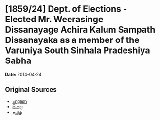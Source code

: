 # [1859/24] Dept. of Elections - Elected Mr. Weerasinge Dissanayage Achira Kalum Sampath Dissanayaka as a member of the Varuniya South Sinhala Pradeshiya Sabha

**Date:** 2014-04-24

## Original Sources

- [English](https://documents.gov.lk/view/extra-gazettes/2014/4/1859-24_E.pdf)
- [සිංහල](https://documents.gov.lk/view/extra-gazettes/2014/4/1859-24_S.pdf)
- [தமிழ்](https://documents.gov.lk/view/extra-gazettes/2014/4/1859-24_T.pdf)
